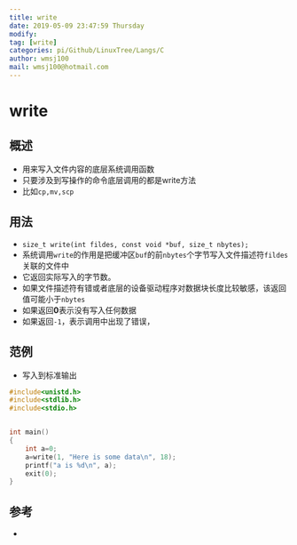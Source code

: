 ```yaml
---
title: write
date: 2019-05-09 23:47:59 Thursday
modify:
tag: [write]
categories: pi/Github/LinuxTree/Langs/C
author: wmsj100
mail: wmsj100@hotmail.com
---
```


# write

## 概述
- 用来写入文件内容的底层系统调用函数
- 只要涉及到写操作的命令底层调用的都是write方法
- 比如`cp,mv,scp`

## 用法
- `size_t write(int fildes, const void *buf, size_t nbytes);`
- 系统调用`write`的作用是把缓冲区`buf`的前`nbytes`个字节写入文件描述符`fildes`关联的文件中
- 它返回实际写入的字节数。
- 如果文件描述符有错或者底层的设备驱动程序对数据块长度比较敏感，该返回值可能小于`nbytes`
- 如果返回**0**表示没有写入任何数据
- 如果返回`-1`，表示调用中出现了错误，
## 范例
- 写入到标准输出
```c
#include<unistd.h>
#include<stdlib.h>
#include<stdio.h>


int main()
{
	int a=0;
	a=write(1, "Here is some data\n", 18);
	printf("a is %d\n", a);
	exit(0);
}
```

## 参考
- []()

